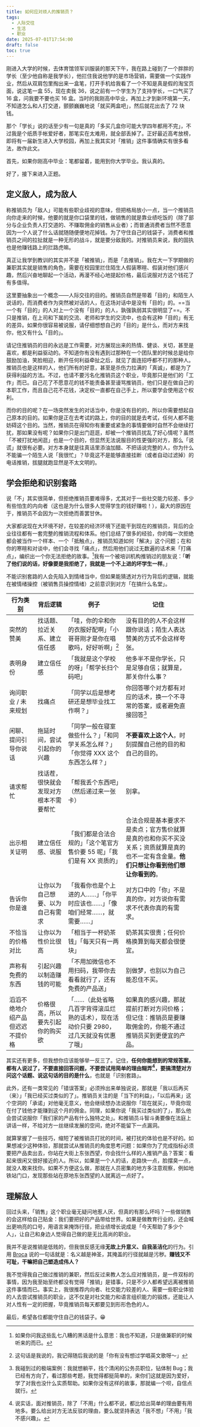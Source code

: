 ```yaml
---
title: 如何应对烦人的推销员？
tags:
  - 人际交往
  - 生活
  - 职业
date: 2025-07-01T17:54:00
draft: false
toc: true
---
```


刚进入大学的时候，去体育馆领军训服装的那天下午，我在路上碰到了一个胖胖的学长（至少他自称是我学长），他拦住我说他学的是市场营销，需要做一个实践作业，然后从双肩包里掏出来一盒笔，打开手机给我看了一个不知是真是假的淘宝页面，说这笔一盒 55，现在卖我 36，说之前有一个学生为了支持学长，一口气买了 16 盒，问我要不要也买 16 盒。当时的我刚高中毕业，再加上才到新环境第一天，不知道怎么和人打交道，颤颤巍巍地说「就买两盒吧」，然后就花出去了 72 块钱。

那个「学长」说的话至少有一句是真的「多买几盒你可能大学四年都用不完」，不过我是个纸质手帐爱好者，那笔实在太难用，就全部丢掉了。正好最近高考放榜，即将有一届新生进入大学校园，再加上我其实对「推销」这件事情确实有很多看法，故作此文。<!--more-->

首先，如果你刚高中毕业：笔都留着，能用到你大学毕业。我认真的。

好了，接下来进入正题。

## 定义敌人，成为敌人

称推销员为「敌人」可能有些职业歧视的意味，但把格局放小一点，当一个推销员向你走来的时候，他要的就是你口袋里的钱，做销售的就是靠业绩吃饭的（除了部分与企业负责人打交道的、不赚取佣金的销售从业者）；而普通消费者当然不愿意因为一个人说了什么话就随随便便地花掉钱。为了守住自己的钱袋子，消费者和推销员之间的拉扯就是一种无形的战斗，就是要分敌我的。对推销员来说，我的固执也是他赚钱路上的拦路虎嘛。

真正让我学到教训的其实并不是「被推销」，而是「去推销」。我在大一下学期做的兼职其实就是销售的角色，需要在校园里拦住陌生人假装寒暄、假装对他们感兴趣，然后兴奋地聊起一个活动，再漫不经心地提起价格，最后说服对方这个钱花了有多值得。

这里要抽象出一个概念——人际交往的目的。推销员自然是带着「目的」和陌生人说话的，而消费者作为突然被对话的人，在这场对话中是没有「目的」的。==当一个有「目的」的人对上一个没有「目的」的人，孰强孰弱其实很明显了==。不只是推销，在上司和下属的交流、老师和学生的交流中，也会有这种「目的」有无的差异。如果你很容易被说服，请仔细想想自己的「目的」是什么，而对方来找你，他又有什么「目的」。

请记住推销员的目的永远是工作需要，对方展现出来的热情、健谈、关切，甚至是喜欢，都是利益驱动的。不知道你有没有遇到过那种在一个团队里的时候总是给你鼓励加油，笑脸相迎，断开任何利益牵扯之后，就见了面连招呼都不打的那种人。推销员也是这样的人，他们所有的好意，甚至是杀伤力拉满的「真诚」，都是为了获得利益的方法。不过，也请不要污名化推销员这个职业，毕竟那只是他们的「工作」而已。自己花了不愿意花的钱不能责备甚至谩骂推销员，他们只是在做自己的本职工作，而且自己花不花钱，决定权一直都在自己手上，所以要学会使用这个权利。

而你的目的呢？在一场突然发生的对话当中，你是没有目的的，所以你需要想起自己原本的目的。如果你是正在去考试的路上，你的目的就是去考试，任何人都不能妨碍这个目的。当然，推销员在得知你有重要或紧急的事情要做时自然不会继续打扰，那如果没有呢？如果你只是出门逛逛，却被一个推销员扰乱了好心情呢？虽然「不被打扰地闲逛」也是一个目的，但显然无法说服目的性更强的对方，那么「说谎」就很有必要。对方本身就是往真话里添油加醋、不把话说完整的人，你为什么不能骗一个陌生人说「我很忙」？毕竟这不是能够直接挂断（或者自动过滤掉）的电话推销，拔腿就跑显然是不太文明的。

## 学会拒绝和识别套路

说「不」其实很简单，但拒绝推销员要难得多，尤其对于一些社交能力较差、多少有些怕生的内向者（这也是为什么很多人觉得学生的钱好赚啦！），最大的原因在于，推销员不会因为一次拒绝而善罢甘休。

大家都说现在大环境不好，在较差的经济环境下还能干到现在的推销员，背后的企业往往都有一套完整的推销流程和体系。他们总结了很多的经验，你的每一次拒绝都会被当作一个样本、一个「抵触点」，推销员知道如何「解决」这个问题；在和你的寒暄和对谈中，他们会寻找「痛点」，然后用他们说过无数遍的话术来「打痛点」，编织出一个你无法拒绝的故事。[^1]我有一个被培训机构推销过的朋友说：「**听了他们说的话，好像要是我拒绝了，我就是一个不上进的坏学生一样**。」

不能识别套路的人会先陷入到情绪当中，但如果能猜透对方行为背后的逻辑，就能在被情绪操控（被销售员操控情绪）之前意识到对方「在搞什么名堂」。

<div class="outbox">

| 行为类别             | 背后逻辑                | 例子                                             | 记住                                                                     |
| ---------------- | ------------------- | ---------------------------------------------- | ---------------------------------------------------------------------- |
| 突然的赞美            | 找话题、拉近关系、建立信任感      | 「哇，你的伞和你的衣服好配啊」「小哥哥刚才是你在唱歌吗，好好听啊」[^2]          | 没有目的的人不会这样跟你说话；陌生人表达赞美的方式不会这样夸张。                                       |
| 表明身份             | 建立信任感               | 「我就是这个学校的呀」「帮学长扫个码吧」                           | 他多半不是你学长，只是足够自信；就算是，那关你什么事？                                            |
| 询问职业 / 未来规划      | 找痛点                 | 「同学以后是想考研还是想毕业找工作啊？」                           | 你回答哪个对方都有对应的话术，换一个不寻常的答案，或者避免直接回答[^3]<br>                              |
| 闲聊、提问引导你说话       | 拖延时间，尝试引起你的兴趣       | 「同学一般在寝室做些什么？」「和同学关系怎么样？」「你觉得 XXX 这个东西怎么样？」    | **不要喜欢上这个人**，时刻提醒自己他的目的和自己的目的。                                         |
| 请求帮忙             | 找话茬，很快就会发现对方根本不需要帮忙 | 「帮我丢个东西吧」（然后递过来一张卡）                            | 别拿。                                                                    |
| 出示相关证明           | 建立信任感、说服            | 「我们都是合法合规的」「这个笔官方售价要 55 呢」「我们是有 XX 资质的」        | 合法合规是基本要求不是卖点；官方售价就算是真的也和你买不买没关系；资质就算是真的也不一定有含金量。**他们只想让你看到他们想让你看到的**。 |
| 告诉你你是谁           | 让你以为自己想要、以为自己有需求    | 「我看你也是个上进的人……」「你平时应该也……」「像咱们经常……，就需要……」        | 对方口中的「你」不是真的你，对方说你有需求不代表你真的有需求。                                        |
| 不恰当的价格对比         | 让你以为性价比很高           | 「相当于一杯奶茶钱」「每天只有一两块」                            | 奶茶其实很贵；任何价格换算到每天都会很便宜。                                                 |
| 声称有免费的东西         | 引起兴趣以制造赚钱的可能        | 「不用加微信也不用扫码，我带你去看看就行了，还有免费的产品送」                | 别做梦，也别以为自己能忍住不买。                                                       |
| 滔滔不绝地介绍产品但迟迟不提价格 | 价格很高，所以要先引起你的购买欲    | 「……（此处省略几百字背得滚瓜烂熟的话术），现在活动价只要 2980，过几天就没有优惠了哦」 | 如果真的感兴趣，那就提前打断对方问价格；但记住：推销员是要赚取佣金的，你能不通过推销员买到更便宜的产品。                   |

</div>

其实还有更多，但我想你应该能够举一反三了。记住，**任何你能想到的常规答案，都有人说过了，不要直接回答问题，不要尝试用简单的理由糊弄[^4]，要搞清楚对方问这个话题、说这句话的目的是什么**，也就是「识别套路」。

此外，还有一类常见的「错误答案」必须拎出来单独说说，那就是「我以后再买（来）」「我已经买过类似的了」。推销员关注的是「当下的利益」，「以后再来」这个空洞的「承诺」对他毫无意义，他会继续想办法说服你「现在就买」，毕竟你现在付了钱他才能赚到这个月的佣金。同理，如果你说「我买过类似的了」，那么他会尝试说服你「我们家的产品有什么独特之处」。和推销员斗智斗勇要像在法庭上讲话一样，不给对方一丝继续发展的空间，绝对不能留下一点漏洞。

就算掌握了一些技巧，缩短了被推销员打扰的时间，被打扰的体验也是不好的。如果想减少这种体验，那就尝试从推销员的角度思考问题：如果你为了完成指标必须要把产品卖出去，你站在大街上东张西望，你会找什么样的人推销产品？答案：看起来很闲又很好接近的人。所以，如果是一个人的话，走路快一点，脸摆臭一点，就没人敢来找你。如果不方便这么做，那就在人员密集的地方多注意观察，例如地铁站门口，发现那些站在原地东张西望的人就离远一点好了。

## 理解敌人

回过头来，「销售」这个职业毫无疑问地惹人厌，但真的有那么坏吗？一些做销售的会这样给自己贴金：我们要把好的产品带给世界。如果是做教育行业的，还会喊出更响亮的口号，用语言来掩饰行径，把业绩增长说成是「今天帮助了多少个人」，让自己和身边人觉得自己做的是无比高尚的职业。

我并不是说推销是低贱的，但我很反感无缘**无故上升意义、自我圣洁化**的行为。引用 [Broca](https://brocalife.com) 说的一句话就是：名义越是神圣，其掩盖的行径就越是污秽。**赚钱又不可耻，干嘛把自己塑造成伟人？**

我不觉得我自己做过推销的兼职，然后反过来教人怎么应对推销员，是一件双标的事情，因为我至始至终都没有觉得「推销」是错事，只是不少人都希望远离被推销这件事情而已。事实上，我很推荐内向者、社交能力较差的人、需要一些职业体验的人去尝试推销员的职业，这不仅是对社交能力和语言组织能力的锻炼，还能让人对人性有一定的把握，毕竟推销员每天都要见到形形色色的人。

最后，希望各位都能守住自己的钱袋子。😁

[^1]: 如果你问我这些乱七八糟的黑话是什么意思：我也不知道，只是做兼职的时候听来的而已。

[^2]: 这句话是我说的，我记得随后我说的是「你有没有想过学唱英文歌呀～」

[^3]: 我碰到过的极端案例：我就想躺平，找个清闲的公务员职位，钻体制 Bug；我已经有方向了，看过那些考题，我觉得都挺简单的，来你们这就是因为爱好，学了对我也没什么实质帮助。如果你没有这样的故事，那就编一个呗，自信点就行。

[^4]: 说实话，面对推销员，除了「不用」什么都不说，都比给出简单的理由要有用地多。要么给出对方无法反驳的理由，要么就坚持表达「我不想」「不用」「我不感兴趣」。
